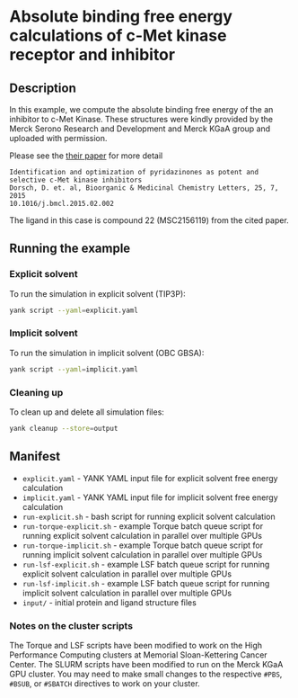# Absolute binding free energy calculations of c-Met kinase receptor and inhibitor

## Description

In this example, we compute the absolute binding free energy of the an inhibitor to c-Met Kinase. 
These structures were kindly provided by the Merck Serono Research and Development and Merck KGaA group and uploaded with 
permission.
 
Please see the [their paper](http://www.sciencedirect.com/science/article/pii/S0960894X15000955) for more detail

    Identification and optimization of pyridazinones as potent and selective c-Met kinase inhibitors
    Dorsch, D. et. al, Bioorganic & Medicinal Chemistry Letters, 25, 7, 2015
    10.1016/j.bmcl.2015.02.002
    
The ligand in this case is compound 22 (MSC2156119) from the cited paper.
 
## Running the example

### Explicit solvent

To run the simulation in explicit solvent (TIP3P):
```bash
yank script --yaml=explicit.yaml
```

### Implicit solvent

To run the simulation in implicit solvent (OBC GBSA):
```bash
yank script --yaml=implicit.yaml
```

### Cleaning up
To clean up and delete all simulation files:
```bash
yank cleanup --store=output
```

## Manifest
* `explicit.yaml` - YANK YAML input file for explicit solvent free energy calculation
* `implicit.yaml` - YANK YAML input file for implicit solvent free energy calculation
* `run-explicit.sh` - bash script for running explicit solvent calculation
* `run-torque-explicit.sh` - example Torque batch queue script for running explicit solvent calculation in parallel over multiple GPUs
* `run-torque-implicit.sh` - example Torque batch queue script for running implicit solvent calculation in parallel over multiple GPUs
* `run-lsf-explicit.sh` - example LSF batch queue script for running explicit solvent calculation in parallel over multiple GPUs
* `run-lsf-implicit.sh` - example LSF batch queue script for running implicit solvent calculation in parallel over multiple GPUs
* `input/` - initial protein and ligand structure files

### Notes on the cluster scripts
The Torque and LSF scripts have been modified to work on the High Performance Computing clusters at Memorial 
Sloan-Kettering Cancer Center. The SLURM scripts have been modified to run on the Merck KGaA GPU cluster. 
You may need to make small changes to the respective `#PBS`, `#BSUB`, or `#SBATCH` directives to work on your cluster.

